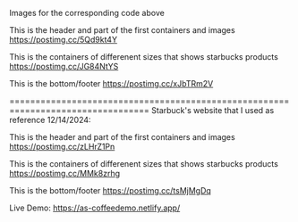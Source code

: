 Images for the corresponding code above

This is the header and part of the first containers and images
https://postimg.cc/5Qd9kt4Y


This is the containers of differenent sizes that shows starbucks products
https://postimg.cc/JG84NtYS


This is the bottom/footer
https://postimg.cc/xJbTRm2V

=================================================================================
Starbuck's website that I used as reference 12/14/2024:

This is the header and part of the first containers and images
https://postimg.cc/zLHrZ1Pn


This is the containers of differenent sizes that shows starbucks products
https://postimg.cc/MMk8zrhg


This is the bottom/footer
https://postimg.cc/tsMjMgDq

Live Demo:
https://as-coffeedemo.netlify.app/
